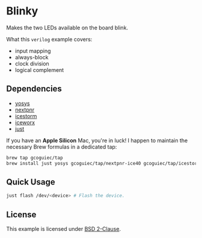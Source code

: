 # Blinky

Makes the two LEDs available on the board blink.

What this `verilog` example covers:

- input mapping
- always-block
- clock division
- logical complement

## Dependencies

- [yosys](https://github.com/YosysHQ/yosys)
- [nextpnr](https://github.com/YosysHQ/nextpnr)
- [icestorm](https://github.com/YosysHQ/icestorm)
- [iceworx](https://github.com/gcoguiec/iceworx/)
- [just](https://just.systems/man/en/chapter_4.html)

If you have an **Apple Silicon** Mac, you're in luck! I happen to maintain the necessary Brew formulas in a dedicated tap:

```sh
brew tap gcoguiec/tap
brew install just yosys gcoguiec/tap/nextpnr-ice40 gcoguiec/tap/icestorm gcoguiec/tap/iceworx
```

## Quick Usage

```sh
just flash /dev/<device> # Flash the device.
```

## License

This example is licensed under [BSD 2-Clause](https://spdx.org/licenses/BSD-2-Clause.html).
